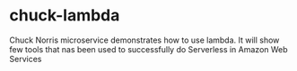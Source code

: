 # chuck-lambda

Chuck Norris microservice demonstrates how to use lambda. It will show few tools that nas been used to successfully do Serverless in Amazon Web Services
